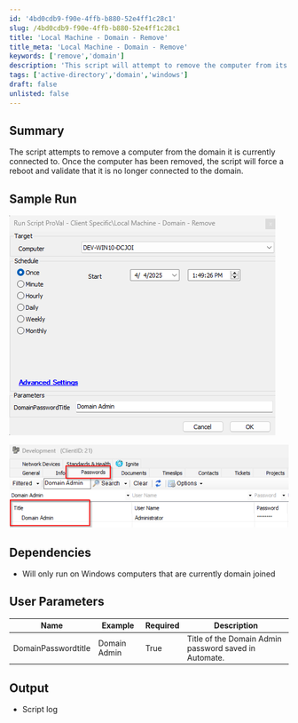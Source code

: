 ```yaml
---
id: '4bd0cdb9-f90e-4ffb-b880-52e4ff1c28c1'
slug: /4bd0cdb9-f90e-4ffb-b880-52e4ff1c28c1
title: 'Local Machine - Domain - Remove'
title_meta: 'Local Machine - Domain - Remove'
keywords: ['remove','domain']
description: 'This script will attempt to remove the computer from its domain. The script will make use of the domain admin credentials stored in the clients tab. While running the script, the password title should be supplied as a parameter. This script will check the reboot pending flag before execution as was as force a reboot after domain removal.'
tags: ['active-directory','domain','windows']
draft: false
unlisted: false
---
```


## Summary

The script attempts to remove a computer from the domain it is currently connected to. Once the computer has been removed, the script will force a reboot and validate that it is no longer connected to the domain.

## Sample Run

![Sample Run](<../../../static/img/docs/4bd0cdb9-f90e-4ffb-b880-52e4ff1c28c1/image_1.png>)

![Password Location](<../../../static/img/docs/4bd0cdb9-f90e-4ffb-b880-52e4ff1c28c1/image_2.png>)

## Dependencies

- Will only run on Windows computers that are currently domain joined

## User Parameters

| Name                 | Example       | Required   | Description                                           |
|----------------------|---------------|------------|-------------------------------------------------------|
| DomainPasswordtitle  | Domain Admin  | True       | Title of the Domain Admin password saved in Automate. |


## Output

- Script log